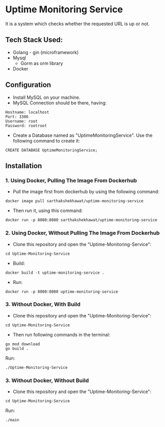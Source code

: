 # Uptime Monitoring Service
It is a system which checks whether the requested URL is up or not.

## Tech Stack Used:
- Golang - gin (microframework)
- Mysql
  - Gorm as orm library
- Docker

## Configuration
- Install MySQL on your machine.
- MySQL Connection should be there, having:
```
Hostname: localhost
Port: 3306
Username: root
Password: rootroot
```
- Create a Database named as "UptimeMonitoringService". Use the following command to create it:
```
CREATE DATABASE UptimeMonitoringService;
```
## Installation
### 1. Using Docker, Pulling The Image From Dockerhub
- Pull the image first from dockerhub by using the following command:
```
docker image pull sarthakshekhawat/uptime-monitoring-service
```
- Then run it, using this command:
```
docker run -p 8080:8080 sarthakshekhawat/uptime-monitoring-service
```

### 2. Using Docker, Without Pulling The Image From Dockerhub
- Clone this repository and open the "Uptime-Monitoring-Service":
```
cd Uptime-Monitoring-Service
```
- Build:
```
docker build -t uptime-monitoring-service .
```
- Run:
```
docker run -p 8080:8080 uptime-monitoring-service
```

### 3. Without Docker, With Build
- Clone this repository and open the "Uptime-Monitoring-Service":
```
cd Uptime-Monitoring-Service
```
- Then run following commands in the terminal:
```
go mod download
go build .
```
Run:
```
./Uptime-Monitoring-Service
```

### 3. Without Docker, Without Build
- Clone this repository and open the "Uptime-Monitoring-Service":
```
cd Uptime-Monitoring-Service
```
Run:
```
./main
```
